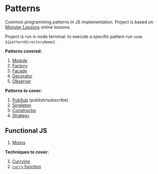 # Patterns

Common programming patterns in JS implementation. Project is based on [Monster Lessons](https://monsterlessons.com/project/categories/javascript) online lessons.

Project is run in node terminal: to execute a specific pattern run `node ${patternDirectoryName}`.

**Patterns covered:**

1. [Module](./module/index.md 'Allows to create private variables and functions. Also allows to strictly indicate its dependencies.')
1. [Factory](./factory/index.md 'Allows to create objects hiding implementation details from the user. E.g. when object creation logic is very complex (e.g. objects are created from several sources) or you need to create many objects of the same type.')
1. [Facade](./facade/index.md)
1. [Decorator](./decorator/index.md)
1. [Observer](./observer/index.md)

**Patterns to cover:**

1. [PubSub](https://monsterlessons.com/project/lessons/publishsubscribe-v-javascript) (publish/subscribe)
1. [Singleton](https://monsterlessons.com/project/lessons/singleton-pattiern-v-javascript)
1. [Constructor](https://monsterlessons.com/project/lessons/constructor-pattern-v-javascript)
1. [Strategy](https://monsterlessons.com/project/lessons/strategy-pattern-v-javascript)

## Functional JS

1. [Mixins](./mixins/index.md)

**Techniques to cover:**

1. [Currying](https://monsterlessons.com/project/lessons/karrirovanie-currying-v-javascript)
1. [`curry` function](https://monsterlessons.com/project/lessons/pishem-funkciyu-curry-v-javascript)
